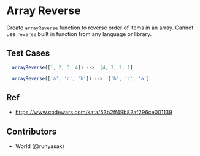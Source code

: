 # Array Reverse

Create `arrayReverse` function to reverse order of items in an array.
Cannot use `reverse` built in function from any language or library.

## Test Cases

```js
  arrayReverse([1, 2, 3, 4]) -->  [4, 3, 2, 1]
```

```js
  arrayReverse(['a', 'c', 'b']) -->  ['b', 'c', 'a']
```

## Ref
* https://www.codewars.com/kata/53b2ff49b82af296ce001139

## Contributors
* World (@runyasak)
